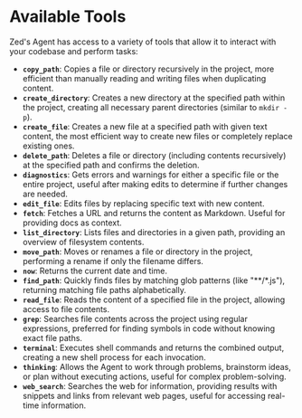 # Available Tools

Zed's Agent has access to a variety of tools that allow it to interact with your codebase and perform tasks:

- **`copy_path`**: Copies a file or directory recursively in the project, more efficient than manually reading and writing files when duplicating content.
- **`create_directory`**: Creates a new directory at the specified path within the project, creating all necessary parent directories (similar to `mkdir -p`).
- **`create_file`**: Creates a new file at a specified path with given text content, the most efficient way to create new files or completely replace existing ones.
- **`delete_path`**: Deletes a file or directory (including contents recursively) at the specified path and confirms the deletion.
- **`diagnostics`**: Gets errors and warnings for either a specific file or the entire project, useful after making edits to determine if further changes are needed.
- **`edit_file`**: Edits files by replacing specific text with new content.
- **`fetch`**: Fetches a URL and returns the content as Markdown. Useful for providing docs as context.
- **`list_directory`**: Lists files and directories in a given path, providing an overview of filesystem contents.
- **`move_path`**: Moves or renames a file or directory in the project, performing a rename if only the filename differs.
- **`now`**: Returns the current date and time.
- **`find_path`**: Quickly finds files by matching glob patterns (like "**/*.js"), returning matching file paths alphabetically.
- **`read_file`**: Reads the content of a specified file in the project, allowing access to file contents.
- **`grep`**: Searches file contents across the project using regular expressions, preferred for finding symbols in code without knowing exact file paths.
- **`terminal`**: Executes shell commands and returns the combined output, creating a new shell process for each invocation.
- **`thinking`**: Allows the Agent to work through problems, brainstorm ideas, or plan without executing actions, useful for complex problem-solving.
- **`web_search`**: Searches the web for information, providing results with snippets and links from relevant web pages, useful for accessing real-time information.
